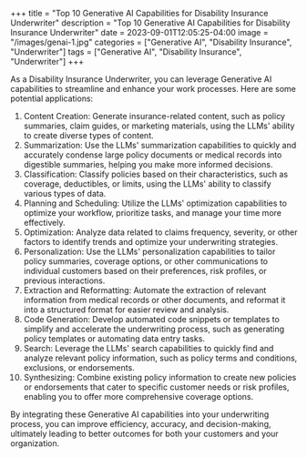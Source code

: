+++
title = "Top 10 Generative AI Capabilities for Disability Insurance Underwriter"
description = "Top 10 Generative AI Capabilities for Disability Insurance Underwriter"
date = 2023-09-01T12:05:25-04:00
image = "/images/genai-1.jpg"
categories = ["Generative AI", "Disability Insurance", "Underwriter"]
tags = ["Generative AI", "Disability Insurance", "Underwriter"]
+++

As a Disability Insurance Underwriter, you can leverage Generative AI capabilities to streamline and enhance your work processes. Here are some potential applications:

1. Content Creation: Generate insurance-related content, such as policy summaries, claim guides, or marketing materials, using the LLMs' ability to create diverse types of content.
2. Summarization: Use the LLMs' summarization capabilities to quickly and accurately condense large policy documents or medical records into digestible summaries, helping you make more informed decisions.
3. Classification: Classify policies based on their characteristics, such as coverage, deductibles, or limits, using the LLMs' ability to classify various types of data.
4. Planning and Scheduling: Utilize the LLMs' optimization capabilities to optimize your workflow, prioritize tasks, and manage your time more effectively.
5. Optimization: Analyze data related to claims frequency, severity, or other factors to identify trends and optimize your underwriting strategies.
6. Personalization: Use the LLMs' personalization capabilities to tailor policy summaries, coverage options, or other communications to individual customers based on their preferences, risk profiles, or previous interactions.
7. Extraction and Reformatting: Automate the extraction of relevant information from medical records or other documents, and reformat it into a structured format for easier review and analysis.
8. Code Generation: Develop automated code snippets or templates to simplify and accelerate the underwriting process, such as generating policy templates or automating data entry tasks.
9. Search: Leverage the LLMs' search capabilities to quickly find and analyze relevant policy information, such as policy terms and conditions, exclusions, or endorsements.
10. Synthesizing: Combine existing policy information to create new policies or endorsements that cater to specific customer needs or risk profiles, enabling you to offer more comprehensive coverage options.

By integrating these Generative AI capabilities into your underwriting process, you can improve efficiency, accuracy, and decision-making, ultimately leading to better outcomes for both your customers and your organization.